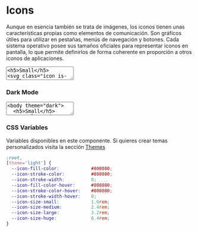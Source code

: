 # Icons

Aunque en esencia también se trata de imágenes, los iconos tienen unas características propias como elementos de comunicación. Son gráficos útiles para utilizar en pestañas, menús de navegación y botones. Cada sistema operativo posee sus tamaños oficiales para representar iconos en pantalla, lo que permite definirlos de forma coherente en proporción a otros iconos de aplicaciones. 

<textarea code-editor="mixed" code-result-size="460">
<h5>Small</h5>
<svg class="icon is-small"><use xlink:href="dist/swanix-icons.svg#home"></use></svg>
<svg class="icon is-small"><use xlink:href="dist/swanix-icons.svg#search"></use></svg>
<svg class="icon is-small"><use xlink:href="dist/swanix-icons.svg#menu"></use></svg>
<svg class="icon is-small"><use xlink:href="dist/swanix-icons.svg#settings"></use></svg>
<svg class="icon is-small"><use xlink:href="dist/swanix-icons.svg#email"></use></svg>
<hr />
<h5>Medium</h5>
<svg class="icon is-medium"><use xlink:href="dist/swanix-icons.svg#home"></use></svg>
<svg class="icon is-medium"><use xlink:href="dist/swanix-icons.svg#search"></use></svg>
<svg class="icon is-medium"><use xlink:href="dist/swanix-icons.svg#menu"></use></svg>
<svg class="icon is-medium"><use xlink:href="dist/swanix-icons.svg#settings"></use></svg>
<svg class="icon is-medium"><use xlink:href="dist/swanix-icons.svg#email"></use></svg>
<hr />
<h5>Large</h5>
<svg class="icon is-large"><use xlink:href="dist/swanix-icons.svg#home"></use></svg>
<svg class="icon is-large"><use xlink:href="dist/swanix-icons.svg#search"></use></svg>
<svg class="icon is-large"><use xlink:href="dist/swanix-icons.svg#menu"></use></svg>
<svg class="icon is-large"><use xlink:href="dist/swanix-icons.svg#settings"></use></svg>
<svg class="icon is-large"><use xlink:href="dist/swanix-icons.svg#email"></use></svg>
<hr />
<h5>Huge</h5>
<svg class="icon is-huge"><use xlink:href="dist/swanix-icons.svg#home"></use></svg>
<svg class="icon is-huge"><use xlink:href="dist/swanix-icons.svg#search"></use></svg>
<svg class="icon is-huge"><use xlink:href="dist/swanix-icons.svg#menu"></use></svg>
<svg class="icon is-huge"><use xlink:href="dist/swanix-icons.svg#settings"></use></svg>
<svg class="icon is-huge"><use xlink:href="dist/swanix-icons.svg#email"></use></svg>
</textarea>

### Dark Mode

<textarea code-editor="mixed" code-result-size="460">
<body theme="dark">
  <h5>Small</h5>
  <svg class="icon is-small"><use xlink:href="dist/swanix-icons.svg#home"></use></svg>
  <svg class="icon is-small"><use xlink:href="dist/swanix-icons.svg#search"></use></svg>
  <svg class="icon is-small"><use xlink:href="dist/swanix-icons.svg#menu"></use></svg>
  <svg class="icon is-small"><use xlink:href="dist/swanix-icons.svg#settings"></use></svg>
  <svg class="icon is-small"><use xlink:href="dist/swanix-icons.svg#email"></use></svg>
  <hr />
  <h5>Medium</h5>
  <svg class="icon is-medium"><use xlink:href="dist/swanix-icons.svg#home"></use></svg>
  <svg class="icon is-medium"><use xlink:href="dist/swanix-icons.svg#search"></use></svg>
  <svg class="icon is-medium"><use xlink:href="dist/swanix-icons.svg#menu"></use></svg>
  <svg class="icon is-medium"><use xlink:href="dist/swanix-icons.svg#settings"></use></svg>
  <svg class="icon is-medium"><use xlink:href="dist/swanix-icons.svg#email"></use></svg>
  <hr />
  <h5>Large</h5>
  <svg class="icon is-large"><use xlink:href="dist/swanix-icons.svg#home"></use></svg>
  <svg class="icon is-large"><use xlink:href="dist/swanix-icons.svg#search"></use></svg>
  <svg class="icon is-large"><use xlink:href="dist/swanix-icons.svg#menu"></use></svg>
  <svg class="icon is-large"><use xlink:href="dist/swanix-icons.svg#settings"></use></svg>
  <svg class="icon is-large"><use xlink:href="dist/swanix-icons.svg#email"></use></svg>
  <hr />
  <h5>Huge</h5>
  <svg class="icon is-huge"><use xlink:href="dist/swanix-icons.svg#home"></use></svg>
  <svg class="icon is-huge"><use xlink:href="dist/swanix-icons.svg#search"></use></svg>
  <svg class="icon is-huge"><use xlink:href="dist/swanix-icons.svg#menu"></use></svg>
  <svg class="icon is-huge"><use xlink:href="dist/swanix-icons.svg#settings"></use></svg>
  <svg class="icon is-huge"><use xlink:href="dist/swanix-icons.svg#email"></use></svg>
</body>
</textarea>

### CSS Variables

Variables disponibles en este componente. Si quieres crear temas personalizados visita la sección [Themes](/themes)

```css
:root,
[theme='light'] {
  --icon-fill-color:            #808080;
  --icon-stroke-color:          #808080;
  --icon-stroke-width:          0;
  --icon-fill-color-hover:      #808080;
  --icon-stroke-color-hover:    #808080;
  --icon-stroke-width-hover:    0;
  --icon-size-small:            1.6rem;
  --icon-size-medium:           2.4rem;
  --icon-size-large:            3.2rem;
  --icon-size-huge:             6.4rem;
}
```